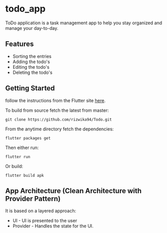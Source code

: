 # todo_app

ToDo application is a task management app to help you stay organized and manage your day-to-day.

## Features

* Sorting the entries
* Adding the todo's
* Editing the todo's
* Deleting the todo's

## Getting Started

follow the instructions from the
Flutter site [here](https://flutter.dev/docs/get-started/install).

To build from source fetch the latest from master:

```
git clone https://github.com/rizwika94/Todo.git
```

From the anytime directory fetch the dependencies:

```
flutter packages get
```

Then either run:

```
flutter run
```

Or build:

```
flutter build apk
```

## App Architecture (Clean Architecture with Provider Pattern)

It is based on a layered approach:

* UI - UI is presented to the user 
* Provider - Handles the state for the UI.
         



